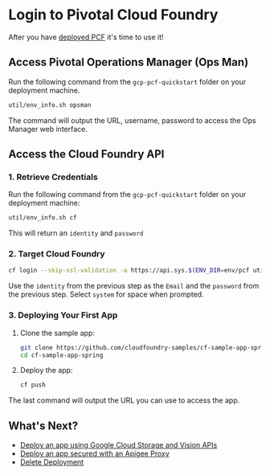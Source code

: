 # Login to Pivotal Cloud Foundry

After you have [deployed PCF](./quick-deployment.md) it's time to use it!

## Access Pivotal Operations Manager (Ops Man)

Run the following command from the `gcp-pcf-quickstart` folder on your deployment machine.
```bash
util/env_info.sh opsman
```

The command will output the URL, username, password to access the Ops Manager web interface.

## <a name="cfapi"></a>Access the Cloud Foundry API

### 1. Retrieve Credentials

Run the following command from the `gcp-pcf-quickstart` folder on your deployment machine:
```bash
util/env_info.sh cf
```

This will return an `identity` and `password`

### 2. Target Cloud Foundry

```bash
cf login --skip-ssl-validation -a https://api.sys.$(ENV_DIR=env/pcf util/terraform_output.sh dns_suffix)
```

Use the `identity` from the previous step as the `Email` and the
`password` from the previous step. Select `system` for space when prompted.

### 3. Deploying Your First App

1. Clone the sample app:
   ```bash
   git clone https://github.com/cloudfoundry-samples/cf-sample-app-spring.git
   cd cf-sample-app-spring
   ```
1. Deploy the app:
   ```bash
   cf push
   ```
   
The last command will output the URL you can use to access the app.

## What's Next?
- [Deploy an app using Google Cloud Storage and Vision APIs](./deploy-awwvision.md)
- [Deploy an app secured with an Apigee Proxy](./deploy-apigee-proxy.md)
- [Delete Deployment](./deleting-deployment.md)
